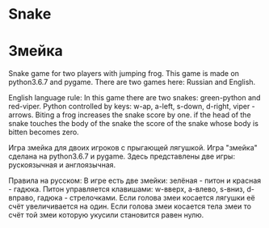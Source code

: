 # Snake
# Змейка
Snake game for two players with jumping frog.  This game is made on python3.6.7 and pygame.  There are two games here: Russian and English.

English language rule:     In this game there are two snakes: green-python and red-viper.     Python controlled by keys: w-ap, a-left, s-down, d-right, viper - arrows.     Biting a frog increases the snake score by one.     if the head of the snake touches the body of the snake the score of the snake whose body is bitten becomes zero. 

Игра змейка для двоих игроков с прыгающей лягушкой.  Игра "змейка" сделана на python3.6.7 и pygame.  Здесь представлены две игры: рускоязычная и англоязычная.

Правила на русском:     В игре есть две змейки: зелёная - питон и красная - гадюка.     Питон управляется клавишами: w-вверх, a-влево, s-вниз, d-вправо, гадюка - стрелочками.     Если голова змеи косается лягушки её счёт увеличивается на один.     Если голова змеи косается тела змеи то счёт той змеи которую укусили становится равен нулю.  
